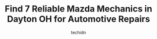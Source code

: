 ---
layout: ampstory
image: https://images.unsplash.com/photo-1608506876688-ab805ee6c2c6?ixlib=rb-4.0.3&ixid=MnwxMjA3fDB8MHxwaG90by1wYWdlfHx8fGVufDB8fHx8&auto=format&fit=crop&w=640&h=853&q=80
author: techidn
featured: false
description: Trust your vehicles maintenance and repairs to the 7 best Mazda Mechanic in Dayton OH, USA. With their extensive experience, cutting-edge technology, and commitment to customer satisfaction
title: Find 7 Reliable Mazda Mechanics in Dayton OH for Automotive Repairs
cover:
   title: Find 7 Reliable Mazda Mechanics in Dayton OH for Automotive Repairs
   subtitle: Rickpate
   background: https://images.unsplash.com/photo-1608506876688-ab805ee6c2c6?ixlib=rb-4.0.3&ixid=MnwxMjA3fDB8MHxwaG90by1wYWdlfHx8fGVufDB8fHx8&auto=format&fit=crop&w=640&h=853&q=80

pages: 
 - layout: thirds
   top: <h1>#1 Precision Tune Auto Care</h1>
   bottom: "<p>Great fast service. Nice and clean restroom. And the workers are very considerate about getting your vehicle fix asap.they are very knowledgeable and they have a understa</p>"
   background: https://www.knot35.com/toplist/wp-content/uploads/2023/06/best-mazda-mechanic-1-in-dayton-oh-1685838348.jpeg
   backgroundblur: true
 - layout: thirds
   top: <h1>#2 Webers Automotive Service</h1>
   bottom: "<p>545 Linden Ave, Dayton, OH 45403, United States</p>"
   background: https://www.knot35.com/toplist/wp-content/uploads/2023/06/best-mazda-mechanic-2-in-dayton-oh-1685838349.jpeg
   cta:
      link: https://www.knot35.com/toplist/find-7-reliable-mazda-mechanics-in-dayton-oh-for-automotive-repairs/
      text: Find 7 Reliable Mazda Mechanics in Dayton OH for Automotive Repairs
 - layout: thirds
   top: <h1>#3 B & D Automotive</h1>
   bottom: "<p>4050 Little York Rd, Dayton, OH 45414, United States</p>"
   background: https://www.knot35.com/toplist/wp-content/uploads/2023/06/best-mazda-mechanic-3-in-dayton-oh-1685838349.jpeg
   cta:
      link: https://www.knot35.com/toplist/find-7-reliable-mazda-mechanics-in-dayton-oh-for-automotive-repairs/
      text: Find 7 Reliable Mazda Mechanics in Dayton OH for Automotive Repairs
 - layout: thirds
   top: <h1>#4 Smiths Auto Repair</h1>
   bottom: "<p>2206 Needmore Rd, Dayton, OH 45414, United States</p>"
   background: https://images.unsplash.com/photo-1510906594845-bc082582c8cc?ixlib=rb-4.0.3&ixid=MnwxMjA3fDB8MHxwaG90by1wYWdlfHx8fGVufDB8fHx8&auto=format&fit=crop&w=640&h=853&q=80
   cta:
      link: https://www.knot35.com/toplist/find-7-reliable-mazda-mechanics-in-dayton-oh-for-automotive-repairs/
      text: Find 7 Reliable Mazda Mechanics in Dayton OH for Automotive Repairs
 - layout: thirds
   top: <h1>#5 DJ Auto Repair</h1>
   bottom: "<p>1901 N Main St, Dayton, OH 45405, United States</p>"
   background: https://images.unsplash.com/photo-1527067829737-402993088e6b?ixlib=rb-4.0.3&ixid=MnwxMjA3fDB8MHxwaG90by1wYWdlfHx8fGVufDB8fHx8&auto=format&fit=crop&w=640&h=853&q=80
   cta:
      link: https://www.knot35.com/toplist/find-7-reliable-mazda-mechanics-in-dayton-oh-for-automotive-repairs/
      text: Find 7 Reliable Mazda Mechanics in Dayton OH for Automotive Repairs
 - layout: thirds
   top: <h1>#6 Lovells AUTO REPAIR</h1>
   bottom: "<p>4040 Kammer Ave, Dayton, OH 45417, United States</p>"
   background: https://images.unsplash.com/photo-1462556791646-c201b8241a94?ixlib=rb-4.0.3&ixid=MnwxMjA3fDB8MHxwaG90by1wYWdlfHx8fGVufDB8fHx8&auto=format&fit=crop&w=640&h=853&q=80
   cta:
      link: https://www.knot35.com/toplist/find-7-reliable-mazda-mechanics-in-dayton-oh-for-automotive-repairs/
      text: Find 7 Reliable Mazda Mechanics in Dayton OH for Automotive Repairs
 - layout: thirds
   top: <h1>#7 A-Dayton Automotive & Transmission Services</h1>
   bottom: "<p>1676 Woodman Dr, Dayton, OH 45432, United States</p>"
   background: https://images.unsplash.com/photo-1515405295579-ba7b45403062?ixlib=rb-4.0.3&ixid=MnwxMjA3fDB8MHxwaG90by1wYWdlfHx8fGVufDB8fHx8&auto=format&fit=crop&w=640&h=853&q=80
   cta:
      link: https://www.knot35.com/toplist/find-7-reliable-mazda-mechanics-in-dayton-oh-for-automotive-repairs/
      text: Find 7 Reliable Mazda Mechanics in Dayton OH for Automotive Repairs
 - layout: thirds
   middle: Continue reading...
   background: https://images.unsplash.com/photo-1533735380053-eb8d0759b24a?ixlib=rb-4.0.3&ixid=MnwxMjA3fDB8MHxwaG90by1wYWdlfHx8fGVufDB8fHx8&auto=format&fit=crop&w=640&h=853&q=80
   cta:
      link: https://www.knot35.com/toplist/find-7-reliable-mazda-mechanics-in-dayton-oh-for-automotive-repairs/
      text: Find 7 Reliable Mazda Mechanics in Dayton OH for Automotive Repairs
      
---